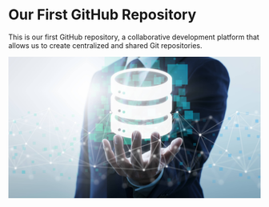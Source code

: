 # Our First GitHub Repository

This is our first GitHub repository, a collaborative development platform that allows us to create centralized and shared Git repositories.

![Web Aplication Deployment Logo](images/WAD.png)
